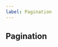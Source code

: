 ```yaml
---
label: Pagination
---
```


## Pagination

<ComponentMeta name="NPagination" />

<ComponentDemo name="DefaultPagination" />
